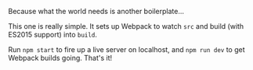 Because what the world needs is another boilerplate...

This one is really simple. It sets up Webpack to watch `src` and build (with ES2015 support) into `build`.

Run `npm start` to fire up a live server on localhost, and `npm run dev` to get Webpack builds going. That's it!
